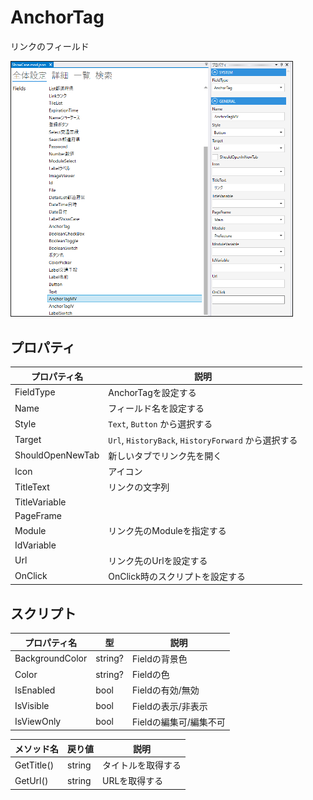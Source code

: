 # AnchorTag

リンクのフィールド

<img src="./images/AnchorTag.png" width="450" alt="AnchorTag設定" title="AnchorTag設定" style="border: 1px solid;">

## プロパティ
| プロパティ名           | 説明                                            |
|------------------|-----------------------------------------------| 
| FieldType        | AnchorTagを設定する                                |
| Name             | フィールド名を設定する                                   |
| Style            | `Text`, `Button` から選択する                       |
| Target           | `Url`, `HistoryBack`, `HistoryForward` から選択する |
| ShouldOpenNewTab | 新しいタブでリンク先を開く                                 |
| Icon             | アイコン                                          |
| TitleText        | リンクの文字列                                       |
| TitleVariable    |                                               |
| PageFrame        |                                               |
| Module           | リンク先のModuleを指定する                              |
| IdVariable       |                                               |
| Url              | リンク先のUrlを設定する                                 |
| OnClick          | OnClick時のスクリプトを設定する                           |


## スクリプト
| プロパティ名          | 型               | 説明                                            |
|-----------------|-----------------|-----------------------------------------------|
| BackgroundColor | string?         | Fieldの背景色                                     | 
| Color           | string?         | Fieldの色                                       |
| IsEnabled       | bool            | Fieldの有効/無効                                   |
| IsVisible       | bool            | Fieldの表示/非表示                                  |
| IsViewOnly      | bool            | Fieldの編集可/編集不可                                |

| メソッド名      | 戻り値     | 説明        |
|------------|---------|-----------|
| GetTitle() | string  | タイトルを取得する |
| GetUrl()   | string  | URLを取得する  |
